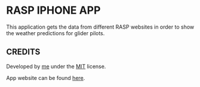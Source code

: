 RASP IPHONE APP
==============

This application gets the data from different RASP websites in order to show the weather predictions for glider pilots.

CREDITS
-------

Developed by [me](http://www.fousa.be/) under the [MIT](http://creativecommons.org/licenses/MIT/) license.

App website can be found [here](http://fousa.github.com/rasp).
